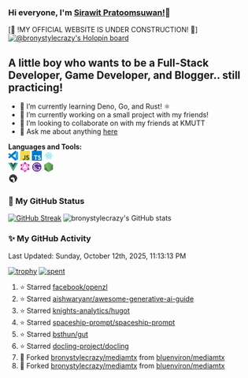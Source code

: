 ### Hi everyone, I'm [Sirawit Pratoomsuwan!](https://bronystylecrazy.github.io)👋
[🚧 !MY OFFICIAL WEBSITE IS UNDER CONSTRUCTION!  🚧]
[![@bronystylecrazy's Holopin board](https://holopin.io/api/user/board?user=bronystylecrazy)](https://holopin.io/@bronystylecrazy)
<!-- API:START www.devsirawit.com -->
## A little boy who wants to be a Full-Stack Developer, Game Developer, and Blogger.. still practicing!

- 🌱 I’m currently learning Deno, Go, and Rust! ⚛️
- 🔭 I’m currently working on a small project with my friends!
- 👯 I’m looking to collaborate on with my friends at KMUTT
- 💬 Ask me about anything [here](https://github.com/bronystylecrazy/bronystylecrazy/issues)

**Languages and Tools:**  
<code><img height="20" src="https://raw.githubusercontent.com/github/explore/80688e429a7d4ef2fca1e82350fe8e3517d3494d/topics/visual-studio-code/visual-studio-code.png"></code>
<code><img height="20" src="https://raw.githubusercontent.com/github/explore/80688e429a7d4ef2fca1e82350fe8e3517d3494d/topics/javascript/javascript.png"></code>
<code><img height="20" src="https://raw.githubusercontent.com/github/explore/80688e429a7d4ef2fca1e82350fe8e3517d3494d/topics/typescript/typescript.png"></code>
<code><img height="20" src="https://raw.githubusercontent.com/github/explore/80688e429a7d4ef2fca1e82350fe8e3517d3494d/topics/react/react.png"></code>
<code>
<img height="20" src="https://raw.githubusercontent.com/github/explore/80688e429a7d4ef2fca1e82350fe8e3517d3494d/topics/vue/vue.png"></code>
<code><img height="20" src="https://raw.githubusercontent.com/github/explore/5c058a388828bb5fde0bcafd4bc867b5bb3f26f3/topics/graphql/graphql.png"></code>
<code><img height="20" src="https://raw.githubusercontent.com/github/explore/e94815998e4e0713912fed477a1f346ec04c3da2/topics/gatsby/gatsby.png"></code>
<code><img height="20" src="https://raw.githubusercontent.com/github/explore/80688e429a7d4ef2fca1e82350fe8e3517d3494d/topics/nodejs/nodejs.png"></code>
<code>
<img height="20" src="https://raw.githubusercontent.com/github/explore/361e2821e2dea67711cde99c9c40ed357061cf27/topics/deno/deno.png"></code>    
<!-- API:END www.devsirawit.com -->

### 🎉 My GitHub Status
[![GitHub Streak](https://github-readme-streak-stats.herokuapp.com/?user=bronystylecrazy&theme=radical&hide_border=true)](https://git.io/streak-stats)
![bronystylecrazy's GitHub stats](https://github-readme-stats.vercel.app/api?username=bronystylecrazy&show_icons=true&theme=radical&hide_border=true)

### ✨ My GitHub Activity
<!--RECENT_ACTIVITY:last_update-->
Last Updated: Sunday, October 12th, 2025, 11:13:13 PM
<!--RECENT_ACTIVITY:last_update_end-->
[![trophy](https://github-profile-trophy.vercel.app/?username=bronystylecrazy&theme=juicyfresh&no-frame=true&margin-w=10)](https://github.com/ryo-ma/github-profile-trophy)
[![spent](https://github-readme-stats.vercel.app/api/top-langs/?username=bronystylecrazy&hide_border=true&layout=compact&langs_count=10&exclude_repo=comp426,Redventures-Movie-Quotes&text_color=000&icon_color=fff&bg_color=0,52fa5a,4dfcff,c64dff&theme=graywhite)](https://github-readme-stats.vercel.app)
<!--RECENT_ACTIVITY:start-->
1. ⭐ Starred [facebook/openzl](https://github.com/facebook/openzl)
2. ⭐ Starred [aishwaryanr/awesome-generative-ai-guide](https://github.com/aishwaryanr/awesome-generative-ai-guide)
3. ⭐ Starred [knights-analytics/hugot](https://github.com/knights-analytics/hugot)
4. ⭐ Starred [spaceship-prompt/spaceship-prompt](https://github.com/spaceship-prompt/spaceship-prompt)
5. ⭐ Starred [bsthun/gut](https://github.com/bsthun/gut)
6. ⭐ Starred [docling-project/docling](https://github.com/docling-project/docling)
7. 🔱 Forked [bronystylecrazy/mediamtx](https://github.com/bronystylecrazy/mediamtx) from [bluenviron/mediamtx](https://github.com/bluenviron/mediamtx)
8. 🔱 Forked [bronystylecrazy/mediamtx](https://github.com/bronystylecrazy/mediamtx) from [bluenviron/mediamtx](https://github.com/bluenviron/mediamtx)
<!--RECENT_ACTIVITY:end-->

